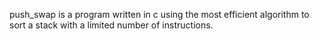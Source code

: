 push_swap is a program written in c using the most efficient algorithm to sort a stack with a limited number of instructions.